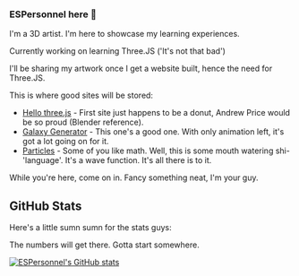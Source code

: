 ### ESPersonnel here 👋

I'm a 3D artist. I'm here to showcase my learning experiences.

Currently working on learning Three.JS ('It's not that bad')

I'll be sharing my artwork once I get a website built, hence the need for Three.JS.

This is where good sites will be stored:

<ul>
  <li><a href = "https://hello-threejs-seven.vercel.app/">Hello three.js</a> - First site just happens to be a donut, Andrew Price would be so proud (Blender reference).</li>
  <li><a href = "https://galaxy-generator-dun.vercel.app/">Galaxy Generator</a> - This one's a good one. With only animation left, it's got a lot going on for it.</li>
  <li><a href = "https://particles-silk.vercel.app/">Particles</a> - Some of you like math. Well, this is some mouth watering shi- 'language'. It's a wave function. It's all there is to it.</a>
</ul>

While you're here, come on in. Fancy something neat, I'm your guy.

## GitHub Stats

Here's a little sumn sumn for the stats guys:

The numbers will get there. Gotta start somewhere.

[![ESPersonnel's GitHub stats](https://github-readme-stats.vercel.app/api?username=ESPersonnel&show_icons=true&theme=midnight-purple)](https://github.com/ESPersonnel/github-readme-stats)


<!--
**ESPersonnel/ESPersonnel** is a ✨ _special_ ✨ repository because its `README.md` (this file) appears on your GitHub profile.

Here are some ideas to get you started:

- 🔭 I’m currently working on ...
- 🌱 I’m currently learning ...
- 👯 I’m looking to collaborate on ...
- 🤔 I’m looking for help with ...
- 💬 Ask me about ...
- 📫 How to reach me: ...
- 😄 Pronouns: ...
- ⚡ Fun fact: ...
-->
